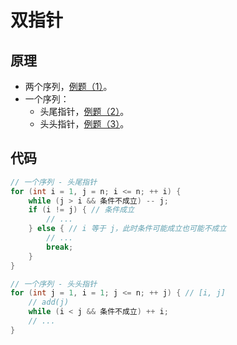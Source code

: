 # 双指针

## 原理

- 两个序列，[例题（1）](/solution/01.primary-algorithm/1.8%20双指针/题解-数组元素的目标和-双指针.html)。
- 一个序列：
  - 头尾指针，[例题（2）](/solution/01.primary-algorithm/1.8%20双指针/题解-两数之和-双指针.html)。
  - 头头指针，[例题（3）](/solution/01.primary-algorithm/1.8%20双指针/题解-最长连续不重复子序列-双指针.html)。

## 代码

```cpp
// 一个序列 - 头尾指针
for (int i = 1, j = n; i <= n; ++ i) {
    while (j > i && 条件不成立) -- j;
    if (i != j) { // 条件成立
        // ...
    } else { // i 等于 j，此时条件可能成立也可能不成立
        // ...
        break;
    }
}

// 一个序列 - 头头指针
for (int j = 1, i = 1; j <= n; ++ j) { // [i, j]
    // add(j)
    while (i < j && 条件不成立) ++ i;
    // ...
}
```

